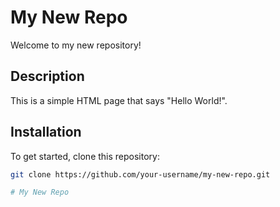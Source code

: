 # My New Repo

Welcome to my new repository!

## Description

This is a simple HTML page that says "Hello World!".

## Installation

To get started, clone this repository:

```bash
git clone https://github.com/your-username/my-new-repo.git

# My New Repo
